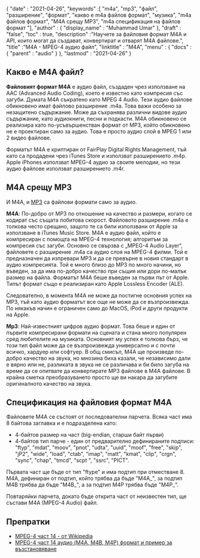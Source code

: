 {
  "date" : "2021-04-26",
  "keywords" :[ "m4a", "mp3", "файл", "разширение", "формат", "какво е m4a файлов формат", "музика", "m4a файлов формат", "M4A срещу MP3", "m4a спецификация на файлов формат "],
  "author" : {
    "display_name" : "Muhammad Umar"
},
  "draft" : "false",
  "toc" : true,
  "description" :"Научете за файловия формат M4A и API, които могат да създават, конвертират и отварят M4A файлове.",
  "title" :"M4A - MPEG-4 аудио файл",
  "linktitle" : "M4A",
  "menu" : {
    "docs" : {
      "parent" : "audio"
}
},
  "lastmod" : "2021-04-26"
}

## Какво е M4A файл?

**Файловият формат M4A** е аудио файл, създаден чрез използване на AAC (Advanced Audio Coding), което е известно като компресия със загуби. Думата M4A съкратено като MPEG 4 Audio. Тези аудио файлове обикновено имат файлово разширение .m4a. Това важи особено за незащитено съдържание. Може да съхранява различни видове аудио съдържание, като аудиокниги, песни и подкасти. M4A обикновено се реализира като по-усъвършенстван формат от MP3, който обикновено не е проектиран само за аудио. Това е просто аудио слой в MPEG 1 или 2 видео файлове.

Форматът M4A е криптиран от FairPlay Digital Rights Management, тъй като са продадени чрез iTunes Store и използват разширението .m4p. Apple iPhones използват MPEG-4 аудио за своите мелодии, но тези аудио файлове използват разширението .m4r.


## M4A срещу MP3

И M4A, и [MP3](https://docs.fileformat.com/audio/mp3/) са файлови формати само за аудио.

**M4A**: По-добро от MP3 по отношение на качество и размери, когато се кодират със същата побитова скорост. Файловото разширение .m4a е толкова често срещано, защото те са били използвани от Apple за използване в iTunes Music Store. M4A е аудио файл, който е компресиран с помощта на MPEG-4 технология; алгоритъм за компресия със загуби. Основно се свързва с „MPEG-4 Audio Layer“, файловете с разширение .m4a са аудио слоя на MPEG-4 филми. Той е предназначен да изпревари MP3 и да се превърне в новия стандарт в аудио компресията. Той е много близо до MP3 по много начини, но въведен, за да има по-добро качество при същия или дори по-малък размер на файла. Форматът M4A беше въведен за първи път от Apple. Типът формат също е реализиран като Apple Lossless Encoder (ALE).

Следователно, в момента M4A не може да постигне основния успех на MP3, тъй като аудио форматът все още не може да се възпроизвежда. По някакъв начин е ограничен само до MacOS, iPod и други продукти на Apple.

**Mp3**: Най-известният цифров аудио формат. Това беше и един от първите компресирани формати на сцената и стана много популярен сред любителите на музиката. Основният му успех е толкова бърз, че този тип файл може да се възпроизвежда универсално и с почти всичко, хардуер или софтуер. В общ смисъл, M4A ще произведе по-добро качество на звука, но мнозина биха казали, че независимо дали е вярно или не, разликата в звука не се различава и би било загуба на време да се опитвате да конвертирате MP3 файлове в M4A файлове. В крайна сметка преобразуването просто ще ви накара да загубите оригиналното качество на звука.

## Спецификация на файловия формат M4A

Файловете M4A се състоят от последователни парчета. Всяка част има 8 байтова заглавка и е подразделена като:
- 4-байтов размер на част (big-endian, старши байт първи)
- 4-байтов тип парче - един от предварително дефинираните подписи: "ftyp", "mdat", "moov", "pnot", "udta", "uuid", "moof", "free", "skip", "jP2", "wide", "load", "ctab", "imap", "matt", "kmat", "clip", "crgn", "sync", "chap", "tmcd", "scpt ", "ssrc", "PICT".

Първата част ще бъде от тип "ftype" и има подтип при отместване 8. M4A, дефиниран от подтип, който трябва да бъде "M4A_", за подтип M4B трябва да бъде "M4B_", а за подтип M4P трябва бъде "M4P_".

Повтаряйки парчета, докато бъде открита част от неизвестен тип, ще състави M4A (MPEG-4 Audio) файл.

## Препратки ##

* [MPEG-4 част 14 - от Wikipedia](https://en.wikipedia.org/wiki/MPEG-4_Part_14)
* [MPEG-4 част 14 аудио (M4A, M4B, M4P) формат и пример за възстановяване](https://www.file-recovery.com/m4a-signature-format.htm)

